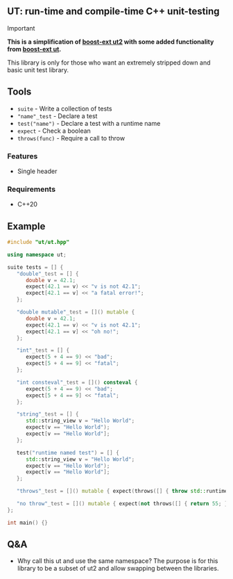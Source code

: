 ## UT: run-time and compile-time C++ unit-testing

> [!IMPORTANT]
>
> **This is a simplification of [boost-ext ut2](https://github.com/boost-ext/ut2) with some added functionality from [boost-ext ut](https://github.com/boost-ext/ut).**
>
> This library is only for those who want an extremely stripped down and basic unit test library.

## Tools

- `suite` - Write a collection of tests
- `"name"_test` - Declare a test
- `test("name")` - Declare a test with a runtime name
- `expect` - Check a boolean
- `throws(func)` - Require a call to throw

### Features

- Single header

### Requirements

- C++20

## Example

```c++
#include "ut/ut.hpp"

using namespace ut;

suite tests = [] {
   "double"_test = [] {
      double v = 42.1;
      expect(42.1 == v) << "v is not 42.1";
      expect[42.1 == v] << "a fatal error!";
   };

   "double mutable"_test = []() mutable {
      double v = 42.1;
      expect(42.1 == v) << "v is not 42.1";
      expect[42.1 == v] << "oh no!";
   };

   "int"_test = [] {
      expect(5 + 4 == 9) << "bad";
      expect[5 + 4 == 9] << "fatal";
   };

   "int consteval"_test = []() consteval {
      expect(5 + 4 == 9) << "bad";
      expect[5 + 4 == 9] << "fatal";
   };

   "string"_test = [] {
      std::string_view v = "Hello World";
      expect(v == "Hello World");
      expect[v == "Hello World"];
   };

   test("runtime named test") = [] {
      std::string_view v = "Hello World";
      expect(v == "Hello World");
      expect[v == "Hello World"];
   };

   "throws"_test = []() mutable { expect(throws([] { throw std::runtime_error("I throw!"); })); };

   "no throw"_test = []() mutable { expect(not throws([] { return 55; })); };
};

int main() {}
```

## Q&A

- Why call this ut and use the same namespace? The purpose is for this library to be a subset of ut2 and allow swapping between the libraries.
